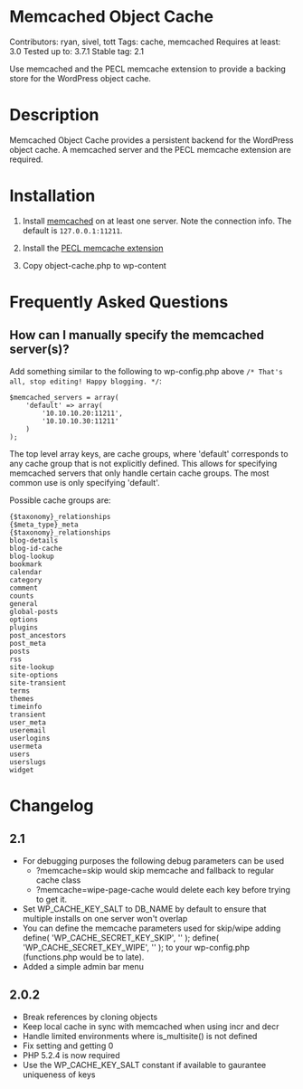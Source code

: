 Memcached Object Cache
======================
Contributors: ryan, sivel, tott
Tags: cache, memcached
Requires at least: 3.0
Tested up to: 3.7.1
Stable tag: 2.1

Use memcached and the PECL memcache extension to provide a backing store for the WordPress object cache.

Description
===========
Memcached Object Cache provides a persistent backend for the WordPress object cache. A memcached server and the PECL memcache extension are required.

Installation
============
1. Install [memcached](http://danga.com/memcached) on at least one server. Note the connection info. The default is `127.0.0.1:11211`.

1. Install the [PECL memcache extension](http://pecl.php.net/package/memcache)

1. Copy object-cache.php to wp-content

Frequently Asked Questions
==========================

How can I manually specify the memcached server(s)?
---------------------------------------------------

Add something similar to the following to wp-config.php above `/* That's all, stop editing! Happy blogging. */`:

```
$memcached_servers = array(
	'default' => array(
		'10.10.10.20:11211',
		'10.10.10.30:11211'
	)
);
```

The top level array keys, are cache groups, where 'default' corresponds to any cache group that is not explicitly defined. This allows for specifying memcached servers that only handle certain cache groups. The most common use is only specifying 'default'.

Possible cache groups are:

```
{$taxonomy}_relationships
{$meta_type}_meta
{$taxonomy}_relationships
blog-details
blog-id-cache
blog-lookup
bookmark
calendar
category
comment
counts
general
global-posts
options
plugins
post_ancestors
post_meta
posts
rss
site-lookup
site-options
site-transient
terms
themes
timeinfo
transient
user_meta
useremail
userlogins
usermeta
users
userslugs
widget
```

Changelog
=========

2.1
---
* For debugging purposes the following debug parameters can be used
	- ?memcache=skip would skip memcache and fallback to regular cache class
	- ?memcache=wipe-page-cache would delete each key before trying to get it.
* Set WP_CACHE_KEY_SALT to DB_NAME by default to ensure that multiple installs on one server won't overlap
* You can define the memcache parameters used for skip/wipe adding
	define( 'WP_CACHE_SECRET_KEY_SKIP', '<your-secret-skip-parameter>' );
	define( 'WP_CACHE_SECRET_KEY_WIPE', '<your-secret-wipe-parameter>' );
  to your wp-config.php (functions.php would be to late).
* Added a simple admin bar menu

2.0.2
-----
* Break references by cloning objects
* Keep local cache in sync with memcached when using incr and decr
* Handle limited environments where is_multisite() is not defined
* Fix setting and getting 0
* PHP 5.2.4 is now required
* Use the WP_CACHE_KEY_SALT constant if available to gaurantee uniqueness of keys
